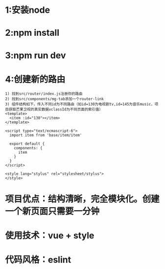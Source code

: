# 1:安装node
# 2:npm install
# 3:npm run dev
# 4:创建新的路由
    1) 找到src/router/index.js注册你的路由
    2) 找到src/components/mg-tab添加一个router-link
    3) 组件结构如下，传入不同id为不同路由（如id=130为电视剧tv,id=145为音乐music，项目获取芒果卫视的真实数据vclassId为不同页面的索引值）
    <template>
      <item :id="130"></item>
    </template>

    <script type="text/ecmascript-6">
      import item from 'base/item/item'

      export default {
        components: {
          item
        }
      }
    </script>

    <style lang="stylus" rel="stylesheet/stylus">
    </style>

# 项目优点：结构清晰，完全模块化。创建一个新页面只需要一分钟
# 使用技术：vue + style
# 代码风格：eslint

